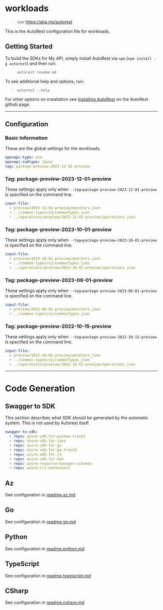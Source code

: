 # workloads

> see https://aka.ms/autorest

This is the AutoRest configuration file for workloads.

## Getting Started

To build the SDKs for My API, simply install AutoRest via `npm` (`npm install -g autorest`) and then run:

> `autorest readme.md`

To see additional help and options, run:

> `autorest --help`

For other options on installation see [Installing AutoRest](https://aka.ms/autorest/install) on the AutoRest github page.

---

## Configuration

### Basic Information

These are the global settings for the workloads.

``` yaml
openapi-type: arm
openapi-subtype: rpaas
tag: package-preview-2023-12-01-preview
```


### Tag: package-preview-2023-12-01-preview

These settings apply only when `--tag=package-preview-2023-12-01-preview` is specified on the command line.

```yaml $(tag) == 'package-preview-2023-12-01-preview'
input-file:
  - preview/2023-12-01-preview/monitors.json
  - ../common-types/v2/commonTypes.json
  - ../operations/preview/2023-11-01-preview/operations.json
```
### Tag: package-preview-2023-10-01-preview

These settings apply only when `--tag=package-preview-2023-10-01-preview` is specified on the command line.

``` yaml $(tag) == 'package-preview-2023-10-01-preview'
input-file:
  - preview/2023-10-01-preview/monitors.json
  - ../common-types/v2/commonTypes.json
  - ../operations/preview/2023-10-01-preview/operations.json
```

### Tag: package-preview-2023-06-01-preview

These settings apply only when `--tag=package-preview-2023-06-01-preview` is specified on the command line.

``` yaml $(tag) == 'package-preview-2023-06-01-preview'
input-file:
  - preview/2023-06-01-preview/monitors.json
  - ../common-types/v1/commonTypes.json

```

### Tag: package-preview-2022-10-15-preview

These settings apply only when `--tag=package-preview-2022-10-15-preview` is specified on the command line.

``` yaml $(tag) == 'package-preview-2022-10-15-preview'
input-file:
  - preview/2022-10-01-preview/monitors.json
  - ../common-types/v1/commonTypes.json
  - ../operations/preview/2022-10-01-preview/operations.json
```

---

# Code Generation

## Swagger to SDK

This section describes what SDK should be generated by the automatic system.
This is not used by Autorest itself.

``` yaml $(swagger-to-sdk)
swagger-to-sdk:
  - repo: azure-sdk-for-python-track2
  - repo: azure-sdk-for-java
  - repo: azure-sdk-for-go
  - repo: azure-sdk-for-go-track2
  - repo: azure-sdk-for-js
  - repo: azure-sdk-for-net
  - repo: azure-resource-manager-schemas
  - repo: azure-cli-extensions
```

## Az

See configuration in [readme.az.md](./readme.az.md)

## Go

See configuration in [readme.go.md](./readme.go.md)

## Python

See configuration in [readme.python.md](./readme.python.md)

## TypeScript

See configuration in [readme.typescript.md](./readme.typescript.md)

## CSharp

See configuration in [readme.csharp.md](./readme.csharp.md)
